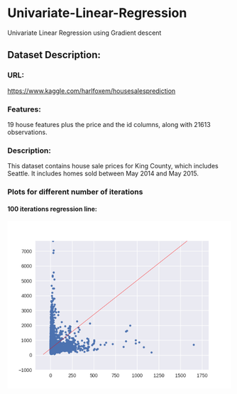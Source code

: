 # Univariate-Linear-Regression
Univariate Linear Regression using Gradient descent

## Dataset Description:
### URL: 
https://www.kaggle.com/harlfoxem/housesalesprediction

### Features: 
19 house features plus the price and the id columns, along with 21613 observations.

### Description: 
This dataset contains house sale prices for King County, which includes Seattle. It includes homes sold between May 2014 and May 2015.

### Plots for different number of iterations
#### 100 iterations regression line:
![Linear Regression line](train.png)
